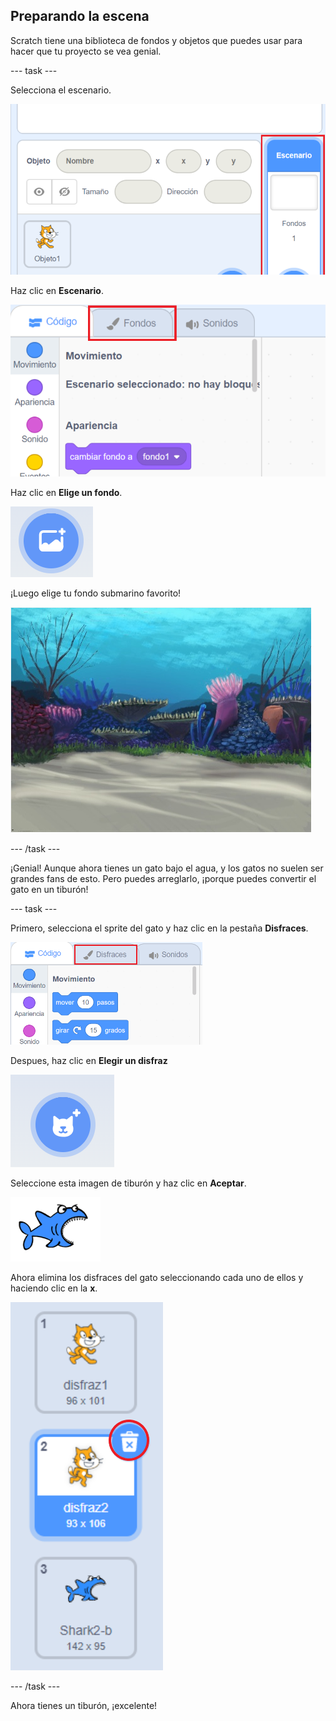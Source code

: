## Preparando la escena

Scratch tiene una biblioteca de fondos y objetos que puedes usar para hacer que tu proyecto se vea genial.

--- task ---

Selecciona el escenario.

![Seleccionando el escenario](images/looksSelectStage.png)

Haz clic en **Escenario**.

![La pestaña Escenario](images/looksBackdrops.png)

Haz clic en **Elige un fondo**.

![El icono Elegir un fondo](images/looksChooseBg.png)

¡Luego elige tu fondo submarino favorito!

![Una escena submarina](images/looksUnderwater.png)

--- /task ---

¡Genial! Aunque ahora tienes un gato bajo el agua, y los gatos no suelen ser grandes fans de esto. Pero puedes arreglarlo, ¡porque puedes convertir el gato en un tiburón!

--- task ---

Primero, selecciona el sprite del gato y haz clic en la pestaña **Disfraces**.

![](images/cool2.png)

Despues, haz clic en **Elegir un disfraz**

![](images/cool3.png)

Seleccione esta imagen de tiburón y haz clic en **Aceptar**.

![El disfraz de tiburon](images/looksShark.png)

Ahora elimina los disfraces del gato seleccionando cada uno de ellos y haciendo clic en la **x**.

![](images/coolDeleteCostumes.png)

--- /task ---

Ahora tienes un tiburón, ¡excelente!